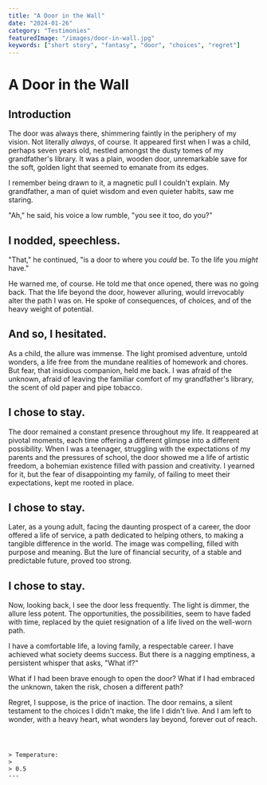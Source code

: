 ```yaml
---
title: "A Door in the Wall"
date: "2024-01-26"
category: "Testimonies"
featuredImage: "/images/door-in-wall.jpg"
keywords: ["short story", "fantasy", "door", "choices", "regret"]
---
```


# A Door in the Wall

## Introduction

The door was always there, shimmering faintly in the periphery of my vision. Not literally _always_, of course. It appeared first when I was a child, perhaps seven years old, nestled amongst the dusty tomes of my grandfather's library. It was a plain, wooden door, unremarkable save for the soft, golden light that seemed to emanate from its edges.

I remember being drawn to it, a magnetic pull I couldn't explain. My grandfather, a man of quiet wisdom and even quieter habits, saw me staring.

"Ah," he said, his voice a low rumble, "you see it too, do you?"

## I nodded, speechless.

"That," he continued, "is a door to where you _could_ be. To the life you _might_ have."

He warned me, of course. He told me that once opened, there was no going back. That the life beyond the door, however alluring, would irrevocably alter the path I was on. He spoke of consequences, of choices, and of the heavy weight of potential.

## And so, I hesitated.

As a child, the allure was immense. The light promised adventure, untold wonders, a life free from the mundane realities of homework and chores. But fear, that insidious companion, held me back. I was afraid of the unknown, afraid of leaving the familiar comfort of my grandfather's library, the scent of old paper and pipe tobacco.

## I chose to stay.

The door remained a constant presence throughout my life. It reappeared at pivotal moments, each time offering a different glimpse into a different possibility. When I was a teenager, struggling with the expectations of my parents and the pressures of school, the door showed me a life of artistic freedom, a bohemian existence filled with passion and creativity. I yearned for it, but the fear of disappointing my family, of failing to meet their expectations, kept me rooted in place.

## I chose to stay.

Later, as a young adult, facing the daunting prospect of a career, the door offered a life of service, a path dedicated to helping others, to making a tangible difference in the world. The image was compelling, filled with purpose and meaning. But the lure of financial security, of a stable and predictable future, proved too strong.

## I chose to stay.

Now, looking back, I see the door less frequently. The light is dimmer, the allure less potent. The opportunities, the possibilities, seem to have faded with time, replaced by the quiet resignation of a life lived on the well-worn path.

I have a comfortable life, a loving family, a respectable career. I have achieved what society deems success. But there is a nagging emptiness, a persistent whisper that asks, "What if?"

What if I had been brave enough to open the door? What if I had embraced the unknown, taken the risk, chosen a different path?

Regret, I suppose, is the price of inaction. The door remains, a silent testament to the choices I didn't make, the life I didn't live. And I am left to wonder, with a heavy heart, what wonders lay beyond, forever out of reach.

```



> Temperature:
>
> 0.5
---

```
